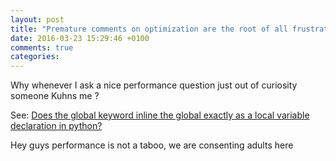 ```yaml
---
layout: post
title: "Premature comments on optimization are the root of all frustration"
date: 2016-03-23 15:29:46 +0100
comments: true
categories:
---
```


Why whenever I ask a nice performance question just out of curiosity someone Kuhns me ?

See: [Does the global keyword inline the global exactly as a local variable declaration in python?][1]

Hey guys performance is not a taboo, we are consenting adults here

 [1]: http://stackoverflow.com/q/36178330/281545
